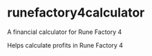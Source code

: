 # runefactory4calculator
A financial calculator for Rune Factory 4

Helps calculate profits in Rune Factory 4
